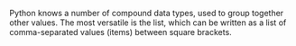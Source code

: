 Python knows a number of compound data types, used to group together other values. 
The most versatile is the list, which can be written as 
a list of comma-separated values (items) between square brackets.
